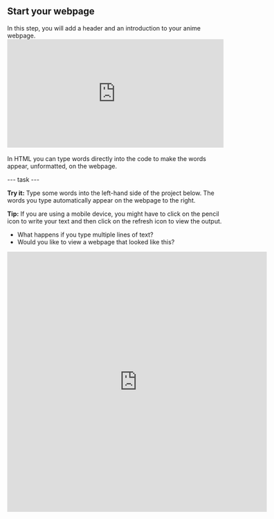 ## Start your webpage

<div style="display: flex; flex-wrap: wrap">
<div style="flex-basis: 200px; flex-grow: 1; margin-right: 15px;">
In this step, you will add a header and an introduction to your anime webpage.
</div>
<div>
<iframe src="https://trinket.io/embed/html/dd0c7afd18?outputOnly=true" width="500" height="250" frameborder="0" marginwidth="0" marginheight="0" allowfullscreen></iframe>
</div>
</div>

In HTML you can type words directly into the code to make the words appear, unformatted, on the webpage.

--- task ---

**Try it:** Type some words into the left-hand side of the project below. The words you type automatically appear on the webpage to the right. 

**Tip:** If you are using a mobile device, you might have to click on the pencil icon to write your text and then click on the refresh icon to view the output. 

+ What happens if you type multiple lines of text? 
+ Would you like to view a webpage that looked like this? 

<iframe src="https://editor.raspberrypi.org/en/embed/blank-html-starter" width="600" height="600" frameborder="0" marginwidth="0" marginheight="0" allowfullscreen>

--- /task ---

--- task ---

Open the [Anime expressions starter project](https://editor.raspberrypi.org/en/projects/anime-expressions){:target="_blank"}.

--- /task ---

--- task ---

Your starter project contains some HTML that you will learn more about throughout the project. 

To make your code easier to read, you can collapse the parts of it that you don't need right now. 

Click on the small triangle next to line 3 to collapse the `<head>`.

![alt=""](images/collapse.gif)

--- /task ---

### Add a header 

Typically, a webpage has three parts. A **header**, the **main** content, and a **footer**. 

--- task ---

You can use comments to organise your code and help people to understand the code. Comments are ignored by the web browser. 

**Find** the comment `<!-- The page header code goes here -->`.

--- collapse ---

---
title: I can't find the comment
---

Have you accidentally collapsed the `<body>` or another section of your webpage? 

Click on the ▸ triangle to expand the code.

--- /collapse ---

--- /task ---

HTML documents contain **elements** including paragraphs, headings, and images. An element is typically made up of a starting tag, some content, and a closing tag.

A **tag** lets the browser know what kind of element it is. Tags start and end with angle brackets `<>`. The end tag also has a `/`. 

--- task ---

Underneath the comment, find the `<header>` and `</header>` tags. Everything you add here appears in your webpage header and is styled as a header.

--- /task ---

A `<h1>` tag is used to say that this content is the largest header on the page. 

--- task ---

Add `<h1></h1>` **tags** inside your `<header></header>` tags.

**Tip:** When you add a start tag, the end tag is automatically added so you don't need to type it.

--- code ---
---
language: html
filename: index.html
line_numbers: true
line_number_start: 27
line_highlights: 30
---
  <body>
    <!-- The page header code goes here -->
    <header>
      <h1></h1>
    </header>

--- /code ---

**Tip:** It's a good idea to add spaces at the beginning of lines to indent your code. In HTML, you don’t need to add in the indents for the code to work, but it does make your code easier to read.  

--- /task ---

--- task ---

Add the text `Draw anime with me` between the two `<h1>` tags. 

--- code ---
---
language: html
filename: index.html
line_numbers: true
line_number_start: 27
line_highlights: 30
---
  <body>
    <!-- The page header code goes here -->
    <header>
      <h1>Draw anime with me</h1>
    </header>

--- /code ---

--- /task ---

--- task ---

**Test:** Your webpage updates as you type. Some basic styling has been applied to the text because it is inside `<h1>` tags. The header text is bold and large. 

![alt=""](images/heading-test.png)

--- /task ---

### Add the first section in your main content

Any main content should be placed between the `<main>` tags. On your webpage, the main content is broken down into **sections**. 

--- task ---

Your webpage needs an introduction section. Add `<section></section>` tags between the `<main>` tags. 

**Tip:** As you build your webpage, you will add other tags inside your section. Position your cursor between the `<section>` and `</section>` tag, then press Enter on your keyboard to split the tags across multiple lines. 

--- code ---
---
language: html
filename: index.html
line_numbers: true
line_number_start: 33
line_highlights: 35-37
---
    <!-- The main content for the webpage goes between the main tags -->
    <main>
      <section>

      </section>
        <!-- The first drawing and instructions go here -->  

--- /code ---

--- /task ---

--- task ---

You are now going to add a subheading within the section that you have just created.

Add the subheading tags `<h2>` between the `<section>` tags.

--- code ---
---
language: html
filename: index.html
line_numbers: true
line_number_start: 33
line_highlights: 36
---
    <!-- The main content for the webpage goes between the main tags -->
    <main>
      <section>
        <h2></h2>
      </section>
        <!-- The first drawing and instructions go here --> 


--- /code ---

--- /task ---

--- task ---

Now enter the subheading text `Facial expressions` between the `<h2>` tags. Your code should look like this:

--- code ---
---
language: html
filename: index.html
line_numbers: true
line_number_start: 33
line_highlights: 36
---
    <!-- The main content for the webpage goes between the main tags -->
    <main>
      <section>
        <h2>Facial expressions</h2>
      </section>
        <!-- The first drawing and instructions go here --> 

--- /code ---

Notice how the text on your webpage is slightly smaller than the big heading above and has bold styling. This is because `<h2>` is a smaller heading than `<h1>`.

--- /task ---

--- task ---

You are now going to add a paragraph of text as an introduction to your anime webpage. 

Underneath your `<h2>` heading code, add the paragraph `<p>` tags. 

  --- code ---
  ---
  language: html
  filename: index.html
  line_numbers: true
  line_number_start: 33
  line_highlights: 37
  ---
    <!-- The main content for the webpage goes between the main tags -->
    <main>
      <section>
        <h2>Facial expressions</h2>
        <p></p>
      </section>
        <!-- The first drawing and instructions go here --> 

--- /code ---

--- /task ---

--- task ---

Between the `<p>` tags, you need to add in this introductory text:

`Take a look at these facial expressions and try them in your own drawings.`

**Tip:** You can highlight the text above and then right-click (tap and hold on mobile) and choose 'Copy'. Then click between the `<p>` tags in your code and then right-click and choose 'Paste'.

Your code should look like this:

--- code ---
---
language: html
filename: index.html
line_numbers: true
line_number_start: 33
line_highlights: 37
---
    <!-- The main content for the webpage goes between the main tags -->
    <main>
      <section>
        <h2>Facial expressions</h2>
        <p>Take a look at these facial expressions and try them in your own drawings.</p>
      </section>
        <!-- The first drawing and instructions go here --> 

--- /code ---

--- /task ---

--- task ---

**Test:** You can now see that the text appears under the subheading and uses the default paragraph styling. 

Well done! Your page now has a header, a subheading, and an introductory paragraph. 

![alt=""](images/step2-output.PNG)



--- /task ---

## Save your project

Your project is saved automatically. Return to the starter link in the same web browser to see your changes. 

--- collapse ---

---
title: I accidentally closed my web project
---

Click on the [starter project](https://trinket.io/embed/html/2d58893157){:target="_blank"} link to open your project. Use the same web browser to see your changes.

--- /collapse ---

--- collapse ---

---
title: If you have a Trinket account
---

Click the 'Remix' button to create a copy of the project in your Trinket account. This means you can save a copy of the trinket on your 'My Trinkets' profile.

--- /collapse ---
